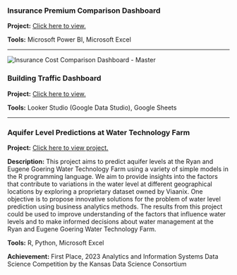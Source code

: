 ### Insurance Premium Comparison Dashboard

**Project:** [Click here to view.](https://app.powerbi.com/view?r=eyJrIjoiNzE2MGY1MzAtMWI0YS00MGMwLTkyMDYtNDJjMjk2MzczY2I4IiwidCI6IjNjMTc2NTM2LWFmZTYtNDNmNS1iOTY2LTM2ZmVhYmJlM2MxYSIsImMiOjN9)

**Tools:** Microsoft Power BI, Microsoft Excel

***

![Insurance Cost Comparison Dashboard - Master](https://drive.google.com/uc?export=view&id=12swlpJ3g1BWUoPcPBrF58AjyJkj5SlV2)

### Building Traffic Dashboard

**Project:** [Click here to view.](https://lookerstudio.google.com/reporting/92de4dc6-0795-4090-aa1f-6280f3d65124)

**Tools:** Looker Studio (Google Data Studio), Google Sheets

***

### Aquifer Level Predictions at Water Technology Farm

**Project:** [Click here to view project.](https://drive.google.com/file/d/1cP5DA0iJoddZpibDyDrV2W2_XcCWpTk3/view?usp=drive_link)

**Description:** This project aims to predict aquifer levels at the Ryan and Eugene Goering Water Technology Farm using a variety of simple models in the R programming language. We aim to provide insights into the factors that contribute to variations in the water level at different geographical locations by exploring a proprietary dataset owned by Viaanix. One objective is to propose innovative solutions for the problem of water level prediction using business
analytics methods. The results from this project could be used to improve understanding of the factors that influence water levels and to make informed decisions about water management at the Ryan and Eugene Goering Water Technology Farm.

**Tools:** R, Python, Microsoft Excel

**Achievement:** First Place, 2023 Analytics and Information Systems Data Science Competition by the Kansas Data Science Consortium
